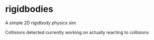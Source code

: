 # rigidbodies
A simple 2D rigidbody physics sim

Collisions detected
currently working on actually reacting to collisions
